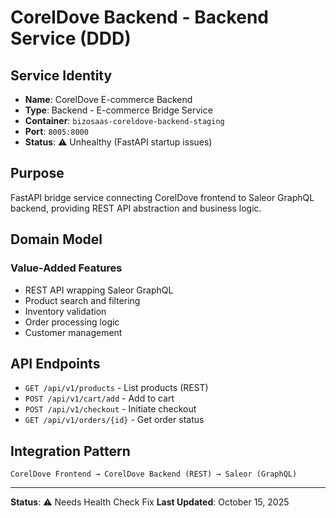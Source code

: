 # CorelDove Backend - Backend Service (DDD)

## Service Identity
- **Name**: CorelDove E-commerce Backend
- **Type**: Backend - E-commerce Bridge Service
- **Container**: `bizosaas-coreldove-backend-staging`
- **Port**: `8005:8000`
- **Status**: ⚠️ Unhealthy (FastAPI startup issues)

## Purpose
FastAPI bridge service connecting CorelDove frontend to Saleor GraphQL backend, providing REST API abstraction and business logic.

## Domain Model

### Value-Added Features
- REST API wrapping Saleor GraphQL
- Product search and filtering
- Inventory validation
- Order processing logic
- Customer management

## API Endpoints
- `GET /api/v1/products` - List products (REST)
- `POST /api/v1/cart/add` - Add to cart
- `POST /api/v1/checkout` - Initiate checkout
- `GET /api/v1/orders/{id}` - Get order status

## Integration Pattern
```
CorelDove Frontend → CorelDove Backend (REST) → Saleor (GraphQL)
```

---
**Status**: ⚠️ Needs Health Check Fix
**Last Updated**: October 15, 2025
